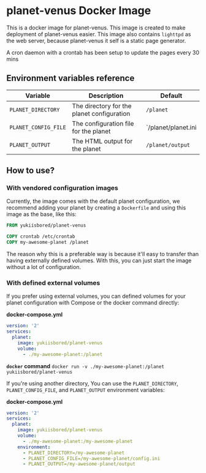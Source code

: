 # planet-venus Docker Image

This is a docker image for planet-venus. This image is created to make deployment
of planet-venus easier. This image also contains `lighttpd` as the web server,
because planet-venus it self is a static page generator.

A cron daemon with a crontab has been setup to update the pages every 30 mins

## Environment variables reference

| Variable             | Description                                | Default             |
|----------------------|--------------------------------------------|---------------------|
| `PLANET_DIRECTORY`   | The directory for the planet configuration | `/planet`           |
| `PLANET_CONFIG_FILE` | The configuration file for the planet      | `/planet/planet.ini |
| `PLANET_OUTPUT`      | The HTML output for the planet             | `/planet/output`    |

## How to use?

### With vendored configuration images

Currently, the image comes with the default planet configuration, we recommend
adding your planet by creating a `Dockerfile` and using this image as the base,
like this:

```Dockerfile
FROM yukiisbored/planet-venus

COPY crontab /etc/crontab
COPY my-awesome-planet /planet
```

The reason why this is a preferable way is because it'll easy to transfer than
having externally defined volumes. With this, you can just start the image
without a lot of configuration.

### With defined external volumes

If you prefer using external volumes, you can defined volumes for your planet
configuration with Compose or the docker command directly:

**docker-compose.yml**
```yaml
version: '2'
services:
  planet:
    image: yukiisbored/planet-venus
    volume:
      - ./my-awesome-planet:/planet
```

**`docker` command**
`docker run -v ./my-awesome-planet:/planet yukiisbored/planet-venus`

If you're using another directory, You can use the `PLANET_DIRECTORY`,
`PLANET_CONFIG_FILE`, and `PLANET_OUTPUT` environment variables:

**docker-compose.yml**
```yaml
version: '2'
services:
  planet:
    image: yukiisbored/planet-venus
    volume:
      - ./my-awesome-planet:/my-awesome-planet
    environment:
      - PLANET_DIRECTORY=/my-awesome-planet
      - PLANET_CONFIG_FILE=/my-awesome-planet/config.ini
      - PLANET_OUTPUT=/my-awesome-planet/output
```
